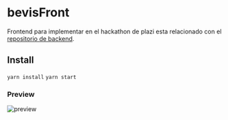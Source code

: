 # bevisFront
Frontend para implementar  en el hackathon de plazi 
esta relacionado con el [repositorio de backend](https://github.com/Platzi-Bevis/bevisback).
 
## Install
```yarn install```
```yarn start ```

### Preview
![preview](https://cdn.discordapp.com/attachments/789228524413780018/789951780309827594/unknown.png)
